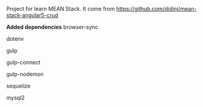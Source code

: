 Project for learn MEAN Stack. It come from https://github.com/didinj/mean-stack-angular5-crud

__Added dependencies__
browser-sync

dotenv

gulp

gulp-connect

gulp-nodemon

sequelize

mysql2


